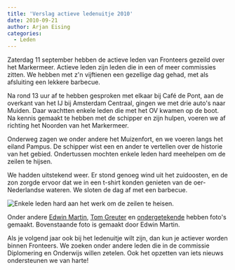 ```yaml
---
title: 'Verslag actieve ledenuitje 2010'
date: 2010-09-21
author: Arjan Eising
categories:
  - Leden
---
```


Zaterdag 11 september hebben de actieve leden van Fronteers gezeild over het Markermeer. Actieve leden zijn leden die in een of meer commissies zitten. We hebben met z'n vijftienen een gezellige dag gehad, met als afsluiting een lekkere barbecue.

Na rond 13 uur af te hebben gesproken met elkaar bij Café de Pont, aan de overkant van het IJ bij Amsterdam Centraal, gingen we met drie auto's naar Muiden. Daar wachtten enkele leden die met het OV kwamen op de boot. Na kennis gemaakt te hebben met de schipper en zijn hulpen, voeren we af richting het Noorden van het Markermeer.

Onderweg zagen we onder andere het Muizenfort, en we voeren langs het eiland Pampus. De schipper wist een en ander te vertellen over de historie van het gebied. Ondertussen mochten enkele leden hard meehelpen om de zeilen te hijsen.

We hadden uitstekend weer. Er stond genoeg wind uit het zuidoosten, en de zon zorgde ervoor dat we in een t-shirt konden genieten van de oer-Nederlandse wateren. We sloten de dag af met een barbecue.

![Enkele leden hard aan het werk om de zeilen te heisen.](/_img/2010/09/actieve-leden-uitje.jpg)

Onder andere [Edwin Martin](http://picasaweb.google.nl/100182639623410231517/FronteersVrijwilligersdag2010), [Tom Greuter](http://www.flickr.com/photos/tomgreuter/tags/fronteerszeilen2010/) en [ondergetekende](http://www.flickr.com/photos/arjaneising/sets/72157624981868442/) hebben foto's gemaakt. Bovenstaande foto is gemaakt door Edwin Martin.

Als je volgend jaar ook bij het ledenuitje wilt zijn, dan kun je actiever worden binnen Fronteers. We zoeken onder andere leden die in de commissie Diplomering en Onderwijs willen zetelen. Ook het opzetten van iets nieuws ondersteunen we van harte!
